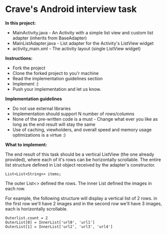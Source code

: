 # Crave's Android interview task

**In this project:**
  - MainActivity.java - An Activity with a simple list view and custom list adapter (inherits from BaseAdapter)
  - MainListAdapter.java - List adapter for the Activity's ListView widget
  - activity_main.xml - The activity layout (single ListView widget)

**Instructions:**
  - Fork the project
  - Clone the forked project to you'r machine
  - Read the implementation guidelines section
  - Implement :)
  - Push your implementation and let us know.

**Implementation guidelines**
- Do not use external libraries
- Implementation should support N number of rows/columns
- None of the pre-written code is a must - Change what ever you like as long as the end result will stay the same
- Use of caching, viewholders, and overall speed and memory usage optimizations is a virtue :)

**What to implement:**

The end result of this task should be a vertical ListView (the one already provided), where each of it's rows can be horizontally
scrollable.
The entire list structure defined in List object received by the adapter's constructor.

    List<List<String>> items;

The outer List<> defined the rows.
The inner List<String> defined the images in each row.

For example, the following structure will display a vertical list of 2 rows. in the first row we'll have 2 images and in the
second row we'll have 3 images, each is horizontally scrollable.

    Outerlist.count = 2
    OuterList[0] = InnerList['url0', 'url1']
    OuterList[1] = InnerList['url2', 'url3', 'url4']





